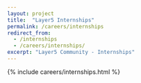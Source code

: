 ```yaml
---
layout: project
title:  "Layer5 Internships"
permalink: /careers/internships
redirect_from:
  - /internships
  - /careers/internships/
excerpt: "Layer5 Community - Internships"
---
```


{% include careers/internships.html %}
